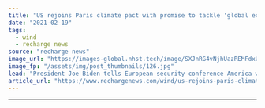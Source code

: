 ```yaml
---
title: "US rejoins Paris climate pact with promise to tackle 'global existential crisis'"
date: "2021-02-19"
tags: 
  - wind
  - recharge news
source: "recharge news"
image_url: "https://images-global.nhst.tech/image/SXJnRG4vNjhUazREMFdxUUsxdUV3SG41TERuK09FRHZyK29KRGV6aXc3dz0=/nhst/binary/2e08c3930baeb6a90b348d7958c53609"
image_fp: "/assets/img/post_thumbnails/126.jpg"
lead: "President Joe Biden tells European security conference America will lead renewed efforts to slow global heating, with new more ambitious targets to be revealed on Earth Day in April"
article_url: "https://www.rechargenews.com/wind/us-rejoins-paris-climate-pact-with-promise-to-tackle-global-existential-crisis/2-1-966755"
---
```


---
